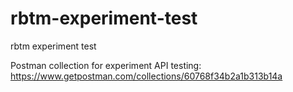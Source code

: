 # rbtm-experiment-test
rbtm experiment test

Postman collection for experiment API testing: https://www.getpostman.com/collections/60768f34b2a1b313b14a
